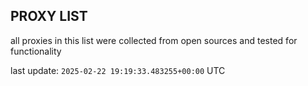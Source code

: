 ## PROXY LIST

all proxies in this list were collected from open sources and tested for functionality

last update: `2025-02-22 19:19:33.483255+00:00` UTC